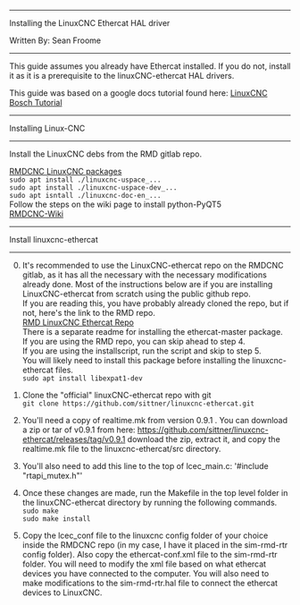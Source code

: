 *************************************************************

Installing the LinuxCNC Ethercat HAL driver

Written By: Sean Froome

*************************************************************

This guide assumes you already have Ethercat installed. If you do not,
install it as it is a prerequisite to the linuxCNC-ethercat HAL drivers.

This guide was based on a google docs tutorial found here:
[LinuxCNC Bosch Tutorial](https://docs.google.com/document/d/1GiB065ZIAaoMHPtVfTg9JV1Kn-19xGQl2X9DM9-THNM/edit#)

***************************************************
Installing Linux-CNC
***************************************************

Install the LinuxCNC debs from the RMD gitlab repo.

[RMDCNC LinuxCNC packages](https://rmd-dev.rmdeng.local/rmd/rmdcnc/linuxcnc-debs)  
`sudo apt install ./linuxcnc-uspace_...`  
`sudo apt install ./linuxcnc-uspace-dev_...`  
`sudo apt isntall ./linuxcnc-doc-en_...`  
Follow the steps on the wiki page to install python-PyQT5  
[RMDCNC-Wiki](https://rmd-dev.rmdeng.local/rmd/rmdcnc/rmdcnc-core/-/wikis/Ubuntu%2018.04%20Computer%20Setup)

************************************************
Install linuxcnc-ethercat
************************************************

0. It's recommended to use the  LinuxCNC-ethercat repo on the RMDCNC gitlab, as
it has all the necessary with the necessary modifications already done.
Most of the instructions below are if you are installing LinuxCNC-ethercat from
scratch using the public github repo.  
If you are reading this, you have probably already cloned the repo, but if not,
here's the link to the RMD repo.  
[RMD LinuxCNC Ethercat Repo](https://rmd-dev.rmdeng.local/rmd/rmdcnc/ethercat-master)  
There is a separate readme for installing the ethercat-master package.  
If you are using the RMD repo, you can skip ahead to
step 4.   
If you are using the installscript, run the script and skip to step 5.  
You will likely need to install this package before installing the linuxcnc-ethercat files.  
`sudo apt install libexpat1-dev`

1. Clone the "official" linuxCNC-ethercat repo with git  
`git clone https://github.com/sittner/linuxcnc-ethercat.git`

2. You'll need a copy of realtime.mk from version 0.9.1 . You can download a zip or tar of
v0.9.1 from here:
https://github.com/sittner/linuxcnc-ethercat/releases/tag/v0.9.1
download the zip, extract it,
and copy the realtime.mk file to the linuxcnc-ethercat/src directory.

3. You'll also need to add this line to the top of lcec_main.c: '#include "rtapi_mutex.h"'

4. Once these changes are made, run the Makefile in the top level folder in the
linuxCNC-ethercat directory by running the following commands.  
`sudo make`  
`sudo make install`  

5. Copy the lcec_conf file to the linuxcnc config folder of your choice inside
the RMDCNC repo (in my case, I have it placed in the sim-rmd-rtr config folder).
Also copy the ethercat-conf.xml file to the sim-rmd-rtr folder. You will need
to modify the xml file based on what ethercat devices you have connected to the computer.
You will also need to make modifications to the sim-rmd-rtr.hal file to connect the
ethercat devices to LinuxCNC.
